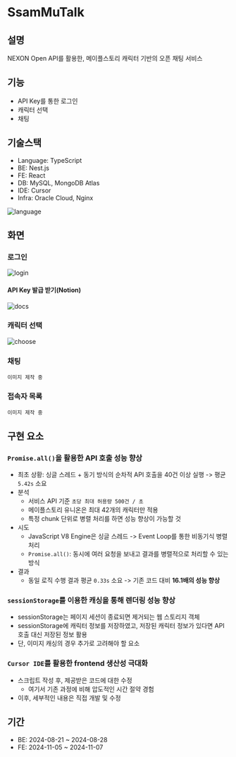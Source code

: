 # SsamMuTalk

## 설명

NEXON Open API를 활용한, 메이플스토리 캐릭터 기반의 오픈 채팅 서비스

## 기능

- API Key를 통한 로그인
- 캐릭터 선택
- 채팅

## 기술스택

- Language: TypeScript
- BE: Nest.js
- FE: React
- DB: MySQL, MongoDB Atlas
- IDE: Cursor
- Infra: Oracle Cloud, Nginx

![language](https://github.com/user-attachments/assets/07d4aa3e-1f88-4885-9112-f3b354e6e0d3)

## 화면

### 로그인

![login](https://github.com/user-attachments/assets/81fbab07-bcf0-427f-a8a1-7fb0db074daf)

#### API Key 발급 받기(Notion)

![docs](https://github.com/user-attachments/assets/18bd8fad-7fab-48f4-ae89-3a7cdb5af71a)

### 캐릭터 선택

![choose](https://github.com/user-attachments/assets/390403da-ee5a-4f19-ae58-521e736422b9)

### 채팅

`이미지 제작 중`

### 접속자 목록

`이미지 제작 중`

## 구현 요소

### `Promise.all()`을 활용한 API 호출 성능 향상

- 최초 상황: 싱글 스레드 + 동기 방식의 순차적 API 호출을 40건 이상 실행 -> 평균 `5.42s` 소요
- 분석
  - 서비스 API 기준 `초당 최대 허용량 500건 / 초`
  - 메이플스토리 유니온은 최대 42개의 캐릭터만 적용
  - 특정 chunk 단위로 병렬 처리를 하면 성능 향상이 가능할 것
- 시도
  - JavaScript V8 Engine은 싱글 스레드 -> Event Loop를 통한 비동기식 병렬 처리
  - `Promise.all()`: 동시에 여러 요청을 보내고 결과를 병렬적으로 처리할 수 있는 방식
- 결과
  - 동일 로직 수행 결과 평균 `0.33s` 소요 -> 기존 코드 대비 **16.1배의 성능 향상**

### `sessionStorage`를 이용한 캐싱을 통해 렌더링 성능 향상

- sessionStorage는 페이지 세션이 종료되면 제거되는 웹 스토리지 객체
- sessionStorage에 캐릭터 정보를 저장하였고, 저장된 캐릭터 정보가 있다면 API 호출 대신 저장된 정보 활용
- 단, 이미지 캐싱의 경우 추가로 고려해야 할 요소

### `Cursor IDE`를 활용한 frontend 생산성 극대화

- 스크립트 작성 후, 제공받은 코드에 대한 수정
  - 여기서 기존 과정에 비해 압도적인 시간 절약 경험
- 이후, 세부적인 내용은 직접 개발 및 수정

## 기간

- BE: 2024-08-21 ~ 2024-08-28
- FE: 2024-11-05 ~ 2024-11-07
